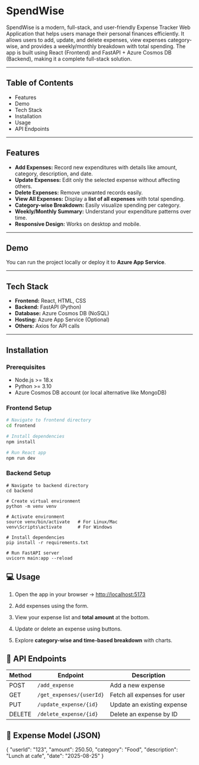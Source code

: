 # SpendWise

SpendWise is a modern, full-stack, and user-friendly Expense Tracker Web Application that helps users manage their personal finances efficiently. It allows users to add, update, and delete expenses, view expenses category-wise, and provides a weekly/monthly breakdown with total spending. The app is built using React (Frontend) and FastAPI + Azure Cosmos DB (Backend), making it a complete full-stack solution.

---

## Table of Contents

- Features  
- Demo  
- Tech Stack  
- Installation  
- Usage  
- API Endpoints 

---

## Features

- **Add Expenses:** Record new expenditures with details like amount, category, description, and date.  
- **Update Expenses:** Edit only the selected expense without affecting others.  
- **Delete Expenses:** Remove unwanted records easily.  
- **View All Expenses:** Display a **list of all expenses** with total spending.  
- **Category-wise Breakdown:** Easily visualize spending per category.  
- **Weekly/Monthly Summary:** Understand your expenditure patterns over time.  
- **Responsive Design:** Works on desktop and mobile.  

---

## Demo

You can run the project locally or deploy it to **Azure App Service**.  

---

## Tech Stack

- **Frontend:** React, HTML, CSS  
- **Backend:** FastAPI (Python)  
- **Database:** Azure Cosmos DB (NoSQL)  
- **Hosting:** Azure App Service (Optional)  
- **Others:** Axios for API calls  

---

## Installation

### Prerequisites

- Node.js >= 18.x  
- Python >= 3.10  
- Azure Cosmos DB account (or local alternative like MongoDB)  

### Frontend Setup

```bash
# Navigate to frontend directory
cd frontend

# Install dependencies
npm install

# Run React app
npm run dev
```
### Backend Setup
```
# Navigate to backend directory
cd backend

# Create virtual environment
python -m venv venv

# Activate environment
source venv/bin/activate   # For Linux/Mac
venv\Scripts\activate      # For Windows

# Install dependencies
pip install -r requirements.txt

# Run FastAPI server
uvicorn main:app --reload
```

💻 Usage
--------

1.  Open the app in your browser → [http://localhost:5173](http://localhost:5173)
    
2.  Add expenses using the form.
    
3.  View your expense list and **total amount** at the bottom.
    
4.  Update or delete an expense using buttons.
    
5.  Explore **category-wise and time-based breakdown** with charts.

📡 API Endpoints
---------
| Method | Endpoint | Description |
| --- | --- | --- |
| POST | `/add_expense` | Add a new expense |
| GET | `/get_expenses/{userId}` | Fetch all expenses for user |
| PUT | `/update_expense/{id}` | Update an existing expense |
| DELETE | `/delete_expense/{id}` | Delete an expense by ID |

📝 Expense Model (JSON)
-------
{
  "userId": "123",
  "amount": 250.50,
  "category": "Food",
  "description": "Lunch at cafe",
  "date": "2025-08-25"
}

